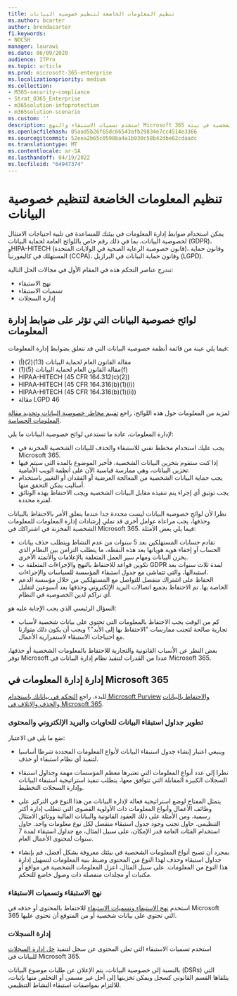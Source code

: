```yaml
---
title: تنظيم المعلومات الخاضعة لتنظيم خصوصية البيانات
ms.author: bcarter
author: brendacarter
f1.keywords:
- NOCSH
manager: laurawi
ms.date: 06/09/2020
audience: ITPro
ms.topic: article
ms.prod: microsoft-365-enterprise
ms.localizationpriority: medium
ms.collection:
- M365-security-compliance
- Strat_O365_Enterprise
- m365solution-infoprotection
- m365solution-scenario
ms.custom: ''
description: استخدم تسميات الاستبقاء والنهج Microsoft 365 لإدارة البيانات الشخصية في بيئة Microsoft 365.
ms.openlocfilehash: 05aad5b26f65dc66543afb29834e7cc4514e3366
ms.sourcegitcommit: 52eea2b65c0598ba4a1b930c58b42dbe62cdaadc
ms.translationtype: MT
ms.contentlocale: ar-SA
ms.lasthandoff: 04/19/2022
ms.locfileid: "64947374"
---
```

# <a name="govern-information-subject-to-data-privacy-regulation"></a>تنظيم المعلومات الخاضعة لتنظيم خصوصية البيانات

يمكن استخدام ضوابط إدارة المعلومات في بيئتك للمساعدة في تلبية احتياجات الامتثال لخصوصية البيانات، بما في ذلك رقم خاص باللوائح العامة لحماية البيانات (GDPR)، وHIPA-HITECH (قانون خصوصية الرعاية الصحية في الولايات المتحدة)، وقانون حماية المستهلك في كاليفورنيا (CCPA)، وقانون حماية البيانات في البرازيل (LGPD). 

تندرج عناصر التحكم هذه في المقام الأول في مجالات الحل التالية:

- نهج الاستبقاء
- تسميات الاستبقاء
- إدارة السجلات

## <a name="data-privacy-regulations-impacting-information-governance-controls"></a>لوائح خصوصية البيانات التي تؤثر على ضوابط إدارة المعلومات

فيما يلي عينة من قائمة أنظمة خصوصية البيانات التي قد تتعلق بضوابط إدارة المعلومات:

- مقالة القانون العام لحماية البيانات (13)(2)(أ)
- مقالة القانون العام لحماية البيانات (5)(1)(f)
- HIPAA-HITECH (45 CFR 164.312(c)(2))
- HIPAA-HITECH (45 CFR 164.316(b)(1)(i))
- HIPAA-HITECH (45 CFR 164.316(b)(1)(ii))
- مقالة LGPD 46

لمزيد من المعلومات حول هذه اللوائح، راجع [تقييم مخاطر خصوصية البيانات وتحديد مقالة المعلومات الحساسة](information-protection-deploy-assess.md).

لإدارة المعلومات، عادة ما تستدعي لوائح خصوصية البيانات ما يلي:

- يجب عليك استخدام مخطط تقني للاستبقاء والحذف للبيانات الشخصية المخزنة في Microsoft 365.
- إذا كنت ستقوم بتخزين البيانات الشخصية، فأخبر الموضوع بالمدة التي سيتم فيها تخزين البيانات، وهي ممارسة قياسية الآن على أنظمة الويب الأمامية.
- يجب حماية البيانات الشخصية من المعالجة العرضية أو الفقدان أو التغيير باستخدام أساليب يمكن التحقق منها.
- يجب توثيق أي إجراء يتم تنفيذه مقابل البيانات الشخصية ويجب الاحتفاظ بهذه الوثائق لفترة محددة.

نظرا لأن لوائح خصوصية البيانات ليست محددة جدا عندما يتعلق الأمر بالاحتفاظ بالبيانات وحذفها، يجب مراعاة عوامل أخرى قد تملي إرشادات إدارة المعلومات للمعلومات الشخصية المخزنة في اشتراكك في Microsoft 365. فيما يلي بعض الأمثلة:

- تقادم حسابات المستهلكين بعد 5 سنوات من عدم النشاط ويتطلب حذف بيانات الحساب أو إخفاء هوية هوياتها بعد هذه النقطة، ما يتطلب التزامن بين النظام الذي يخزن البيانات ومهام سير العمل المتعلقة بالإعلامات والأتمتة الأخرى.
- تكوين قواعد للاحتفاظ بالنهج والإجراءات المتعلقة ب GDPR لمدة ثلاث سنوات بعد استبدالها، والتي تتماشى مع جدول استبقاء المؤسسة للسياسات والإجراءات.
- الحفاظ على اشتراك منفصل للتواصل مع المستهلكين من خلال مؤسسة الدعم الخاصة بها. تم الاحتفاظ بجميع اتصالات البريد الإلكتروني وحذفها بعد أسبوعين لتقليل أي تراكم لدين الخصوصية في النظام.

السؤال الرئيسي الذي يجب الإجابة عليه هو: 

- كم من الوقت يجب الاحتفاظ بالمعلومات التي تحتوي على بيانات شخصية لأسباب تجارية صالحة لتجنب ممارسات "الاحتفاظ بها إلى الأبد"؟ ويجب أن يكون ذلك متوازنا مع احتياجات الاستبقاء لاستمرارية الأعمال.

بغض النظر عن الأسباب القانونية والتجارية للاحتفاظ بالمعلومات الشخصية أو حذفها، توفر Microsoft عددا من القدرات لتنفيذ نظام إدارة البيانات في Microsoft 365.

## <a name="managing-information-governance-in-microsoft-365"></a>إدارة إدارة المعلومات في Microsoft 365

للبدء، راجع [التحكم في بياناتك باستخدام Microsoft Purview](../compliance/manage-data-governance.md) [والاحتفاظ بالبيانات والحذف والإتلاف في Microsoft 365](/office365/Enterprise/office-365-data-retention-deletion-and-destruction-overview).

### <a name="develop-data-retention-schedules-for-containers-email-and-content"></a>تطوير جداول استبقاء البيانات للحاويات والبريد الإلكتروني والمحتوى

ضع ما يلي في الاعتبار:

- وينبغي اعتبار إنشاء جدول استبقاء البيانات لأنواع المعلومات المحددة شرطا أساسيا لتنفيذ أي نظام استبقاء أو حذف.

- نظرا إلى عدد أنواع المعلومات التي تعتبرها معظم المؤسسات مهمة وجداول استبقاء السجلات الكبيرة المقابلة التي تتوافق معها، يتطلب تنفيذ استراتيجية استبقاء البيانات وإدارة السجلات التخطيط. 

- يتمثل المفتاح لوضع استراتيجية فعالة لإدارة البيانات من هذا النوع في التركيز على وظائف الأعمال وأنواع المعلومات ذات الأولوية القصوى التي تتطلب إدارة أكثر رسمية. ومن الأمثلة على ذلك العقود القانونية والبيانات المالية ووثائق الامتثال التنظيمي. حاول تجنب وجود جدول استبقاء منفصل لكل نوع معلومات واحد. حاول استخدام الفئات العامة قدر الإمكان، على سبيل المثال، مع جداول استبقاء لمدة 7 سنوات لمحتوى الأعمال العام.

- بمجرد أن تصبح أنواع المعلومات الشخصية في بيئتك معروفة بشكل أفضل، قم بإنشاء جداول استبقاء وحذف لهذا النوع من المحتوى وضبط بنية المعلومات لتسهيل إدارة هذا النوع من المعلومات. على سبيل المثال، اعزل المعلومات الشخصية في مواقع أو مكتبات أو مجلدات منفصلة ذات وصول خاضع للتحكم.

### <a name="retention-policies-and-retention-labels"></a>نهج الاستبقاء وتسميات الاستبقاء

استخدم [نهج الاستبقاء وتسميات الاستبقاء](../compliance/retention.md) للاحتفاظ بالمحتوى أو حذفه في Microsoft 365 التي تحتوي على بيانات شخصية أو من المتوقع أن تحتوي عليها.

### <a name="records-management"></a>إدارة السجلات

استخدم تسميات الاستبقاء التي تعلن المحتوى عن سجل لتنفيذ [حل إدارة السجلات](../compliance/records-management.md) للبيانات في Microsoft 365.

بالنسبة إلى خصوصية البيانات، يتم الإعلان عن طلبات موضوع البيانات (DSRs) التي يتلقاها القسم القانوني كسجل ويمكن تخزينها إلى أجل غير مسمى أو التخلص منها بإثبات، للالتزام بمواصفات استبقاء النشاط التنظيمي.